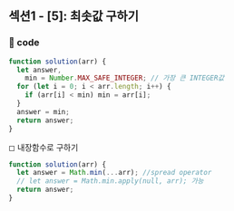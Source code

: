 ## 섹션1 - [5]: 최솟값 구하기

### 🤠 code

```js
function solution(arr) {
  let answer,
    min = Number.MAX_SAFE_INTEGER; // 가장 큰 INTEGER값
  for (let i = 0; i < arr.length; i++) {
    if (arr[i] < min) min = arr[i];
  }
  answer = min;
  return answer;
}
```

◻ 내장함수로 구하기

```js
function solution(arr) {
  let answer = Math.min(...arr); //spread operator
  // let answer = Math.min.apply(null, arr); 가능
  return answer;
}
```
